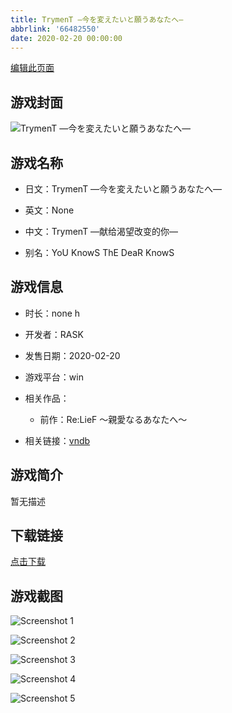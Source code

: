 ```yaml
---
title: TrymenT ―今を変えたいと願うあなたへ―
abbrlink: '66482550'
date: 2020-02-20 00:00:00
---
```

[编辑此页面](https://github.com/ACG-3/ADV3-source/blob/main/source/_posts/games/TrymenT%20%E2%80%95%E4%BB%8A%E3%82%92%E5%A4%89%E3%81%88%E3%81%9F%E3%81%84%E3%81%A8%E9%A1%98%E3%81%86%E3%81%82%E3%81%AA%E3%81%9F%E3%81%B8%E2%80%95.md)

## 游戏封面

![TrymenT ―今を変えたいと願うあなたへ―](https%3A//pan.timero.xyz/onedrive/img_lib_001/TrymenT%20%E2%80%95%E4%BB%8A%E3%82%92%E5%A4%89%E3%81%88%E3%81%9F%E3%81%84%E3%81%A8%E9%A1%98%E3%81%86%E3%81%82%E3%81%AA%E3%81%9F%E3%81%B8%E2%80%95_cover.avif)


## 游戏名称

- 日文：TrymenT ―今を変えたいと願うあなたへ―
- 英文：None
- 中文：TrymenT ―献给渴望改变的你―

- 别名：YoU KnowS ThE DeaR KnowS


## 游戏信息

- 时长：none h
- 开发者：RASK
- 发售日期：2020-02-20
- 游戏平台：win
- 相关作品：
   - 前作：Re:LieF ～親愛なるあなたへ～

- 相关链接：[vndb](https://vndb.org/v25040)


## 游戏简介

暂无描述


## 下载链接

[点击下载](https://pan.timero.xyz/onedrive/adv_lib_001/TrymenT%20%E2%80%95%E4%BB%8A%E3%82%92%E5%A4%89%E3%81%88%E3%81%9F%E3%81%84%E3%81%A8%E9%A1%98%E3%81%86%E3%81%82%E3%81%AA%E3%81%9F%E3%81%B8%E2%80%95)


## 游戏截图


![Screenshot 1](https%3A//pan.timero.xyz/onedrive/img_lib_001/TrymenT%20%E2%80%95%E4%BB%8A%E3%82%92%E5%A4%89%E3%81%88%E3%81%9F%E3%81%84%E3%81%A8%E9%A1%98%E3%81%86%E3%81%82%E3%81%AA%E3%81%9F%E3%81%B8%E2%80%95_Screenshot_1.avif)

![Screenshot 2](https%3A//pan.timero.xyz/onedrive/img_lib_001/TrymenT%20%E2%80%95%E4%BB%8A%E3%82%92%E5%A4%89%E3%81%88%E3%81%9F%E3%81%84%E3%81%A8%E9%A1%98%E3%81%86%E3%81%82%E3%81%AA%E3%81%9F%E3%81%B8%E2%80%95_Screenshot_2.avif)

![Screenshot 3](https%3A//pan.timero.xyz/onedrive/img_lib_001/TrymenT%20%E2%80%95%E4%BB%8A%E3%82%92%E5%A4%89%E3%81%88%E3%81%9F%E3%81%84%E3%81%A8%E9%A1%98%E3%81%86%E3%81%82%E3%81%AA%E3%81%9F%E3%81%B8%E2%80%95_Screenshot_3.avif)

![Screenshot 4](https%3A//pan.timero.xyz/onedrive/img_lib_001/TrymenT%20%E2%80%95%E4%BB%8A%E3%82%92%E5%A4%89%E3%81%88%E3%81%9F%E3%81%84%E3%81%A8%E9%A1%98%E3%81%86%E3%81%82%E3%81%AA%E3%81%9F%E3%81%B8%E2%80%95_Screenshot_4.avif)

![Screenshot 5](https%3A//pan.timero.xyz/onedrive/img_lib_001/TrymenT%20%E2%80%95%E4%BB%8A%E3%82%92%E5%A4%89%E3%81%88%E3%81%9F%E3%81%84%E3%81%A8%E9%A1%98%E3%81%86%E3%81%82%E3%81%AA%E3%81%9F%E3%81%B8%E2%80%95_Screenshot_5.avif)

